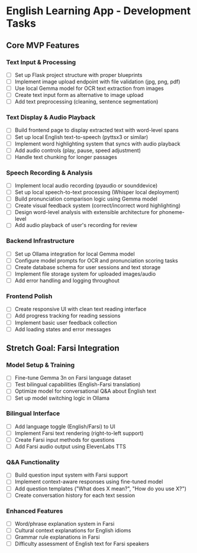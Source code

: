 # English Learning App - Development Tasks

## Core MVP Features

### Text Input & Processing
- [ ] Set up Flask project structure with proper blueprints
- [ ] Implement image upload endpoint with file validation (jpg, png, pdf)
- [ ] Use local Gemma model for OCR text extraction from images
- [ ] Create text input form as alternative to image upload
- [ ] Add text preprocessing (cleaning, sentence segmentation)

### Text Display & Audio Playback
- [ ] Build frontend page to display extracted text with word-level spans
- [ ] Set up local English text-to-speech (pyttsx3 or similar)
- [ ] Implement word highlighting system that syncs with audio playback
- [ ] Add audio controls (play, pause, speed adjustment)
- [ ] Handle text chunking for longer passages

### Speech Recording & Analysis
- [ ] Implement local audio recording (pyaudio or sounddevice)
- [ ] Set up local speech-to-text processing (Whisper local deployment)
- [ ] Build pronunciation comparison logic using Gemma model
- [ ] Create visual feedback system (correct/incorrect word highlighting)
- [ ] Design word-level analysis with extensible architecture for phoneme-level
- [ ] Add audio playback of user's recording for review

### Backend Infrastructure
- [ ] Set up Ollama integration for local Gemma model
- [ ] Configure model prompts for OCR and pronunciation scoring tasks
- [ ] Create database schema for user sessions and text storage
- [ ] Implement file storage system for uploaded images/audio
- [ ] Add error handling and logging throughout

### Frontend Polish
- [ ] Create responsive UI with clean text reading interface
- [ ] Add progress tracking for reading sessions
- [ ] Implement basic user feedback collection
- [ ] Add loading states and error messages

## Stretch Goal: Farsi Integration

### Model Setup & Training
- [ ] Fine-tune Gemma 3n on Farsi language dataset
- [ ] Test bilingual capabilities (English-Farsi translation)
- [ ] Optimize model for conversational Q&A about English text
- [ ] Set up model switching logic in Ollama

### Bilingual Interface
- [ ] Add language toggle (English/Farsi) to UI
- [ ] Implement Farsi text rendering (right-to-left support)
- [ ] Create Farsi input methods for questions
- [ ] Add Farsi audio output using ElevenLabs TTS

### Q&A Functionality
- [ ] Build question input system with Farsi support
- [ ] Implement context-aware responses using fine-tuned model
- [ ] Add question templates ("What does X mean?", "How do you use X?")
- [ ] Create conversation history for each text session

### Enhanced Features
- [ ] Word/phrase explanation system in Farsi
- [ ] Cultural context explanations for English idioms
- [ ] Grammar rule explanations in Farsi
- [ ] Difficulty assessment of English text for Farsi speakers